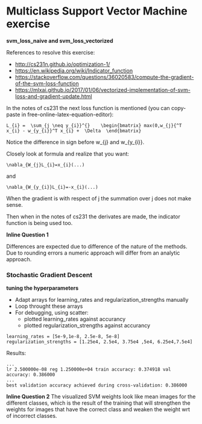 # Multiclass Support Vector Machine exercise

**svm_loss_naive and svm_loss_vectorized**

References to resolve this exercise:

* http://cs231n.github.io/optimization-1/
* https://en.wikipedia.org/wiki/Indicator_function
* https://stackoverflow.com/questions/36020583/compute-the-gradient-of-the-svm-loss-function
* https://mlxai.github.io/2017/01/06/vectorized-implementation-of-svm-loss-and-gradient-update.html


In the notes of cs231 the next loss function is mentioned (you can copy-paste in free-online-latex-equation-editor):

```
L_{i} =  \sum_{j \neq y_{i}}^{}    \begin{bmatrix} max(0,w_{j}{^T x_{i} - w_{y_{i}}^T x_{i} +  \Delta  \end{bmatrix}
```

Notice the difference in sign before w_{j} and w_{y_{i}}.

Closely look at formula and realize that you want:

```
\nabla_{W_{j}L_{i}=x_{i}(...)
```

and

```
\nabla_{W_{y_{i}}L_{i}=-x_{i}(...)
```

When the gradient is with respect of j the summation over j does not make sense.

Then when in the notes of cs231 the derivates are made, the indicator function is being used too.

**Inline Question 1**

Differences are expected due to difference of the nature of the methods. Due to rounding errors a numeric approach will differ from an analytic approach.

### Stochastic Gradient Descent

**tuning the hyperparameters**

* Adapt arrays for learning_rates and regularization_strengths manually
* Loop throught these arrays
* For debugging, using scatter:
    * plotted learning_rates against accurancy
    * plotted regularization_strengths against accurancy

```
learning_rates = [5e-9,1e-8, 2.5e-8, 5e-8]
regularization_strengths = [1.25e4, 2.5e4, 3.75e4 ,5e4, 6.25e4,7.5e4]
```
Results:
```
...
lr 2.500000e-08 reg 1.250000e+04 train accuracy: 0.374918 val accuracy: 0.386000
...
best validation accuracy achieved during cross-validation: 0.386000
```

**Inline Question 2**
The visualized SVM weights look like mean images for the different classes,
which is the result of the training that will strengthen the weights for images
that have the correct class and weaken the weight wrt of incorrect classes.
